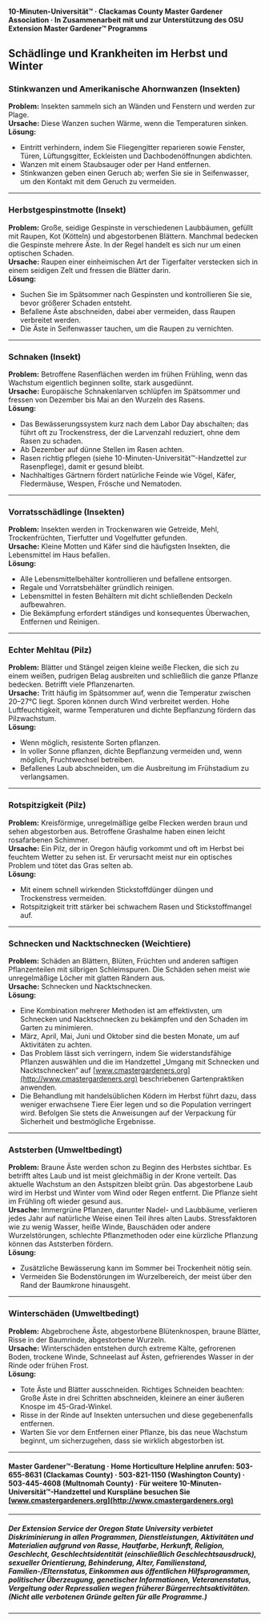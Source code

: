 #### 10-Minuten-Universität™ · Clackamas County Master Gardener Association · In Zusammenarbeit mit und zur Unterstützung des OSU Extension Master Gardener™ Programms

## Schädlinge und Krankheiten im Herbst und Winter

### Stinkwanzen und Amerikanische Ahornwanzen (Insekten)
**Problem:** Insekten sammeln sich an Wänden und Fenstern und werden zur Plage.  
**Ursache:** Diese Wanzen suchen Wärme, wenn die Temperaturen sinken.  
**Lösung:**
- Eintritt verhindern, indem Sie Fliegengitter reparieren sowie Fenster, Türen, Lüftungsgitter, Eckleisten und Dachbodenöffnungen abdichten.
- Wanzen mit einem Staubsauger oder per Hand entfernen.
- Stinkwanzen geben einen Geruch ab; werfen Sie sie in Seifenwasser, um den Kontakt mit dem Geruch zu vermeiden.

---

### Herbstgespinstmotte (Insekt)
**Problem:** Große, seidige Gespinste in verschiedenen Laubbäumen, gefüllt mit Raupen, Kot (Kötteln) und abgestorbenen Blättern. Manchmal bedecken die Gespinste mehrere Äste. In der Regel handelt es sich nur um einen optischen Schaden.  
**Ursache:** Raupen einer einheimischen Art der Tigerfalter verstecken sich in einem seidigen Zelt und fressen die Blätter darin.  
**Lösung:**
- Suchen Sie im Spätsommer nach Gespinsten und kontrollieren Sie sie, bevor größerer Schaden entsteht.
- Befallene Äste abschneiden, dabei aber vermeiden, dass Raupen verbreitet werden.
- Die Äste in Seifenwasser tauchen, um die Raupen zu vernichten.

---

### Schnaken (Insekt)
**Problem:** Betroffene Rasenflächen werden im frühen Frühling, wenn das Wachstum eigentlich beginnen sollte, stark ausgedünnt.  
**Ursache:** Europäische Schnakenlarven schlüpfen im Spätsommer und fressen von Dezember bis Mai an den Wurzeln des Rasens.  
**Lösung:**
- Das Bewässerungssystem kurz nach dem Labor Day abschalten; das führt oft zu Trockenstress, der die Larvenzahl reduziert, ohne dem Rasen zu schaden.
- Ab Dezember auf dünne Stellen im Rasen achten.
- Rasen richtig pflegen (siehe 10-Minuten-Universität™-Handzettel zur Rasenpflege), damit er gesund bleibt.
- Nachhaltiges Gärtnern fördert natürliche Feinde wie Vögel, Käfer, Fledermäuse, Wespen, Frösche und Nematoden.

---

### Vorratsschädlinge (Insekten)
**Problem:** Insekten werden in Trockenwaren wie Getreide, Mehl, Trockenfrüchten, Tierfutter und Vogelfutter gefunden.  
**Ursache:** Kleine Motten und Käfer sind die häufigsten Insekten, die Lebensmittel im Haus befallen.  
**Lösung:**
- Alle Lebensmittelbehälter kontrollieren und befallene entsorgen.
- Regale und Vorratsbehälter gründlich reinigen.
- Lebensmittel in festen Behältern mit dicht schließenden Deckeln aufbewahren.
- Die Bekämpfung erfordert ständiges und konsequentes Überwachen, Entfernen und Reinigen.

---

### Echter Mehltau (Pilz)
**Problem:** Blätter und Stängel zeigen kleine weiße Flecken, die sich zu einem weißen, pudrigen Belag ausbreiten und schließlich die ganze Pflanze bedecken. Betrifft viele Pflanzenarten.  
**Ursache:** Tritt häufig im Spätsommer auf, wenn die Temperatur zwischen 20–27°C liegt. Sporen können durch Wind verbreitet werden. Hohe Luftfeuchtigkeit, warme Temperaturen und dichte Bepflanzung fördern das Pilzwachstum.  
**Lösung:**
- Wenn möglich, resistente Sorten pflanzen.
- In voller Sonne pflanzen, dichte Bepflanzung vermeiden und, wenn möglich, Fruchtwechsel betreiben.
- Befallenes Laub abschneiden, um die Ausbreitung im Frühstadium zu verlangsamen.

---

### Rotspitzigkeit (Pilz)
**Problem:** Kreisförmige, unregelmäßige gelbe Flecken werden braun und sehen abgestorben aus. Betroffene Grashalme haben einen leicht rosafarbenen Schimmer.  
**Ursache:** Ein Pilz, der in Oregon häufig vorkommt und oft im Herbst bei feuchtem Wetter zu sehen ist. Er verursacht meist nur ein optisches Problem und tötet das Gras selten ab.  
**Lösung:**
- Mit einem schnell wirkenden Stickstoffdünger düngen und Trockenstress vermeiden.
- Rotspitzigkeit tritt stärker bei schwachem Rasen und Stickstoffmangel auf.

---

### Schnecken und Nacktschnecken (Weichtiere)
**Problem:** Schäden an Blättern, Blüten, Früchten und anderen saftigen Pflanzenteilen mit silbrigen Schleimspuren. Die Schäden sehen meist wie unregelmäßige Löcher mit glatten Rändern aus.  
**Ursache:** Schnecken und Nacktschnecken.  
**Lösung:**
- Eine Kombination mehrerer Methoden ist am effektivsten, um Schnecken und Nacktschnecken zu bekämpfen und den Schaden im Garten zu minimieren.
- März, April, Mai, Juni und Oktober sind die besten Monate, um auf Aktivitäten zu achten.
- Das Problem lässt sich verringern, indem Sie widerstandsfähige Pflanzen auswählen und die im Handzettel „Umgang mit Schnecken und Nacktschnecken“ auf [www.cmastergardeners.org](http://www.cmastergardeners.org) beschriebenen Gartenpraktiken anwenden.
- Die Behandlung mit handelsüblichen Ködern im Herbst führt dazu, dass weniger erwachsene Tiere Eier legen und so die Population verringert wird. Befolgen Sie stets die Anweisungen auf der Verpackung für Sicherheit und bestmögliche Ergebnisse.

---

### Aststerben (Umweltbedingt)
**Problem:** Braune Äste werden schon zu Beginn des Herbstes sichtbar. Es betrifft altes Laub und ist meist gleichmäßig in der Krone verteilt. Das aktuelle Wachstum an den Astspitzen bleibt grün. Das abgestorbene Laub wird im Herbst und Winter vom Wind oder Regen entfernt. Die Pflanze sieht im Frühling oft wieder gesund aus.  
**Ursache:** Immergrüne Pflanzen, darunter Nadel- und Laubbäume, verlieren jedes Jahr auf natürliche Weise einen Teil ihres alten Laubs. Stressfaktoren wie zu wenig Wasser, heiße Winde, Bauschäden oder andere Wurzelstörungen, schlechte Pflanzmethoden oder eine kürzliche Pflanzung können das Aststerben fördern.  
**Lösung:**
- Zusätzliche Bewässerung kann im Sommer bei Trockenheit nötig sein.
- Vermeiden Sie Bodenstörungen im Wurzelbereich, der meist über den Rand der Baumkrone hinausgeht.

---

### Winterschäden (Umweltbedingt)
**Problem:** Abgebrochene Äste, abgestorbene Blütenknospen, braune Blätter, Risse in der Baumrinde, abgestorbene Wurzeln.  
**Ursache:** Winterschäden entstehen durch extreme Kälte, gefrorenen Boden, trockene Winde, Schneelast auf Ästen, gefrierendes Wasser in der Rinde oder frühen Frost.  
**Lösung:**
- Tote Äste und Blätter ausschneiden. Richtiges Schneiden beachten: Große Äste in drei Schritten abschneiden, kleinere an einer äußeren Knospe im 45-Grad-Winkel.
- Risse in der Rinde auf Insekten untersuchen und diese gegebenenfalls entfernen.
- Warten Sie vor dem Entfernen einer Pflanze, bis das neue Wachstum beginnt, um sicherzugehen, dass sie wirklich abgestorben ist.

---

#### Master Gardener™-Beratung · Home Horticulture Helpline anrufen: 503-655-8631 (Clackamas County) · 503-821-1150 (Washington County) · 503-445-4608 (Multnomah County) · Für weitere 10-Minuten-Universität™-Handzettel und Kurspläne besuchen Sie [www.cmastergardeners.org](http://www.cmastergardeners.org)

---

##### Der Extension Service der Oregon State University verbietet Diskriminierung in allen Programmen, Dienstleistungen, Aktivitäten und Materialien aufgrund von Rasse, Hautfarbe, Herkunft, Religion, Geschlecht, Geschlechtsidentität (einschließlich Geschlechtsausdruck), sexueller Orientierung, Behinderung, Alter, Familienstand, Familien-/Elternstatus, Einkommen aus öffentlichen Hilfsprogrammen, politischer Überzeugung, genetischer Informationen, Veteranenstatus, Vergeltung oder Repressalien wegen früherer Bürgerrechtsaktivitäten. (Nicht alle verbotenen Gründe gelten für alle Programme.)
---